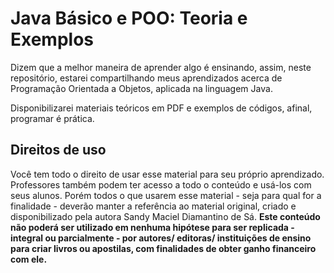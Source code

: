 # Java Básico e POO: Teoria e Exemplos

Dizem que a melhor maneira de aprender algo é ensinando, assim, neste repositório, estarei compartilhando meus aprendizados acerca de Programação Orientada a Objetos, aplicada na linguagem Java.

Disponibilizarei materiais teóricos em PDF e exemplos de códigos, afinal, programar é prática.

## Direitos de uso

Você tem todo o direito de usar esse material para seu próprio aprendizado. Professores também podem ter acesso a todo o conteúdo e usá-los com seus alunos. Porém todos o que usarem esse material - seja para qual for a finalidade - deverão manter a referência ao material original, criado e disponibilizado pela autora Sandy Maciel Diamantino de Sá. **Este conteúdo não poderá ser utilizado em nenhuma hipótese para ser replicada - integral ou parcialmente - por autores/ editoras/ instituições de ensino para criar livros ou apostilas, com finalidades de obter ganho financeiro com ele.**

